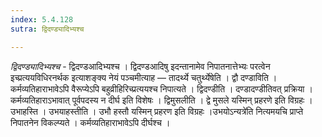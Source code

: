 ```yaml
---
index: 5.4.128
sutra: द्विदण्ड्यादिभ्यश्च

---
```

_द्विदण्ड्यादिभ्यश्च_ - द्विदण्डआदिभ्यश्च । द्विदण्डआदिषु इदन्तानामेव निपातनात्तेभ्यः परत्वेन इच्प्रत्ययविधिरनर्थक इत्याशङ्क्य नेयं पञ्चमीत्याह — तादर्थ्ये चतुर्थ्येषेति । द्वौ दण्डाविति । कर्मव्यतिहाराभावेऽपि वैरूप्येऽपि बहुव्रीहिरिच्प्रत्ययश्च निपात्यते । द्विदण्डीति । दण्डादण्डीतिवत् प्रक्रिया । कर्मव्यतिहाराऽभावात् पूर्वपदस्य न दीर्घ इति विशेषः । द्विमुसलीति । द्वे मुसले यस्मिन् प्रहरणे इति विग्रहः । उभाहस्ति । उभयाहस्तीति । उभौ हस्तौ यस्मिन् प्रहरण इति विग्रहः ।उभयोऽन्यत्रे॑ति नित्यमयचि प्राप्ते निपातनेन विकल्प्यते । कर्मव्यतिहाराभावेऽपि दीर्घश्च । 